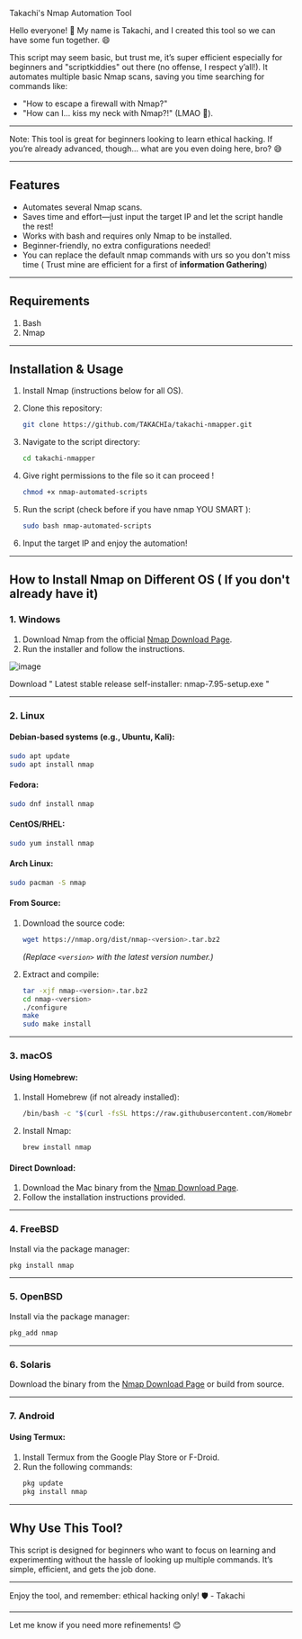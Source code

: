 Takachi's Nmap Automation Tool

Hello everyone! 👋 My name is Takachi, and I created this tool so we can have some fun together. 😄

This script may seem basic, but trust me, it’s super efficient especially for beginners and "scriptkiddies" out there (no offense, I respect y’all!). It automates multiple basic Nmap scans, saving you time searching for commands like:  
- "How to escape a firewall with Nmap?" 
- "How can I... kiss my neck with Nmap?!" (LMAO 🤣).  



---
Note:
This tool is great for beginners looking to learn ethical hacking. If you’re already advanced, though... what are you even doing here, bro? 😅  

---

## Features
- Automates several Nmap scans.  
- Saves time and effort—just input the target IP and let the script handle the rest!  
- Works with bash and requires only Nmap to be installed.  
- Beginner-friendly, no extra configurations needed!
- You can replace the default nmap commands with urs so you don't miss time ( Trust mine are efficient for a first of **information Gathering**)

---

## Requirements
1. Bash  
2. Nmap  

---

## Installation & Usage
1. Install Nmap (instructions below for all OS).  
2. Clone this repository:
   ```bash
   git clone https://github.com/TAKACHIa/takachi-nmapper.git
   ```
3. Navigate to the script directory:
   ```bash
   cd takachi-nmapper
   ```
4. Give right permissions to the file so it can proceed !
   ```bash
   chmod +x nmap-automated-scripts
   ```
5. Run the script  (check before if you have nmap YOU SMART ):

   ```bash
   sudo bash nmap-automated-scripts
   ```
6. Input the target IP and enjoy the automation!

---

## How to Install Nmap on Different OS ( If you don't already have it)

### 1. Windows
1. Download Nmap from the official [Nmap Download Page](https://nmap.org/download#windows).  
2. Run the installer and follow the instructions.  

![image](https://github.com/user-attachments/assets/e9e0dab8-33e6-43da-bcc5-e7dbe24beba1)

Download " Latest stable release self-installer: nmap-7.95-setup.exe "


---

### 2. Linux
#### Debian-based systems (e.g., Ubuntu, Kali):
```bash
sudo apt update
sudo apt install nmap
```

#### Fedora:
```bash
sudo dnf install nmap
```

#### CentOS/RHEL:
```bash
sudo yum install nmap
```

#### Arch Linux:
```bash
sudo pacman -S nmap
```

#### From Source:
1. Download the source code:
   ```bash
   wget https://nmap.org/dist/nmap-<version>.tar.bz2
   ```
   *(Replace `<version>` with the latest version number.)*

2. Extract and compile:
   ```bash
   tar -xjf nmap-<version>.tar.bz2
   cd nmap-<version>
   ./configure
   make
   sudo make install
   ```

---

### 3. macOS
#### Using Homebrew:
1. Install Homebrew (if not already installed):
   ```bash
   /bin/bash -c "$(curl -fsSL https://raw.githubusercontent.com/Homebrew/install/HEAD/install.sh)"
   ```
2. Install Nmap:
   ```bash
   brew install nmap
   ```

#### Direct Download:
1. Download the Mac binary from the [Nmap Download Page](https://nmap.org/download.html).  
2. Follow the installation instructions provided.

---

### 4. FreeBSD
Install via the package manager:
```bash
pkg install nmap
```

---

### 5. OpenBSD
Install via the package manager:
```bash
pkg_add nmap
```

---

### 6. Solaris
Download the binary from the [Nmap Download Page](https://nmap.org/download.html) or build from source.

---

### 7. Android
#### Using Termux:
1. Install Termux from the Google Play Store or F-Droid.  
2. Run the following commands:
   ```bash
   pkg update
   pkg install nmap
   ```

---

## Why Use This Tool?
This script is designed for beginners who want to focus on learning and experimenting without the hassle of looking up multiple commands. It’s simple, efficient, and gets the job done.

---

Enjoy the tool, and remember: ethical hacking only! 🛡️
\- Takachi

--- 

Let me know if you need more refinements! 😊
